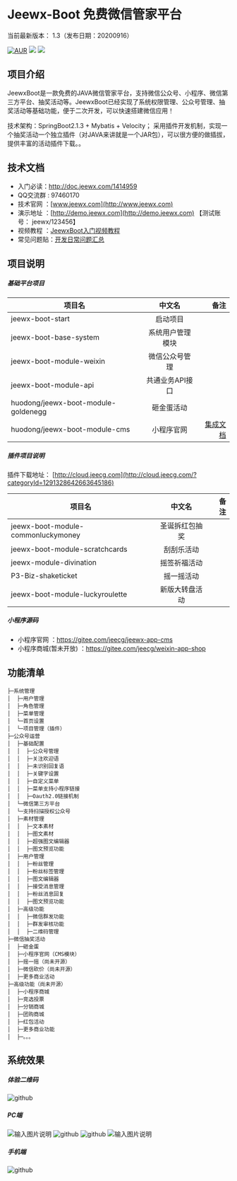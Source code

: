 
Jeewx-Boot 免费微信管家平台
==========

当前最新版本： 1.3（发布日期：20200916）

[![AUR](https://img.shields.io/badge/license-Apache%20License%202.0-blue.svg)](https://github.com/zhangdaiscott/jeewx-boot/blob/master/LICENSE)
[![](https://img.shields.io/badge/Author-JEECG团队-orange.svg)](http://www.jeewx.com)
[![](https://img.shields.io/badge/version-1.3-brightgreen.svg)](https://gitee.com/jeecg/jeewx-boot)



项目介绍
-----------------------------------
JeewxBoot是一款免费的JAVA微信管家平台，支持微信公众号、小程序、微信第三方平台、抽奖活动等。JeewxBoot已经实现了系统权限管理、公众号管理、抽奖活动等基础功能，便于二次开发，可以快速搭建微信应用！

技术架构：SpringBoot2.1.3 + Mybatis + Velocity；
采用插件开发机制，实现一个抽奖活动一个独立插件（对JAVA来讲就是一个JAR包），可以很方便的做插拔，提供丰富的活动插件下载。。






技术文档
-----------------------------------

* 入门必读：http://doc.jeewx.com/1414959
* QQ交流群 : 97460170
* 技术官网 ：[www.jeewx.com](http://www.jeewx.com)
* 演示地址 ：[http://demo.jeewx.com](http://demo.jeewx.com) 【测试账号： jeewx/123456】
* 视频教程 ：[JeewxBoot入门视频教程](https://www.bilibili.com/video/av62847704)
* 常见问题贴：[开发日常问题汇总](http://bbs.jeecg.com/forum.php?mod=viewthread&tid=8185&extra=page%3D1)


项目说明
-----------------------------------

##### 基础平台项目

| 项目名   |      中文名      |  备注 |
|----------|:-------------:|------:|
| jeewx-boot-start |  启动项目 |  |
| jeewx-boot-base-system |  系统用户管理模块 |  |
| jeewx-boot-module-weixin | 微信公众号管理 |     |	 
| jeewx-boot-module-api | 共通业务API接口 |     |	
| huodong/jeewx-boot-module-goldenegg |    砸金蛋活动   |    |
| huodong/jeewx-boot-module-cms |   小程序官网   |  [集成文档](http://doc.jeewx.com/1767423)  |


##### 插件项目说明

  插件下载地址： [http://cloud.jeecg.com](http://cloud.jeecg.com/?categoryId=1291328642663645186)


| 项目名   |      中文名      |  备注 
|----------|:-------------:|------:|
| jeewx-boot-module-commonluckymoney |    圣诞拆红包抽奖   |       
| jeewx-boot-module-scratchcards |    刮刮乐活动   |    
| jeewx-module-divination |    摇签祈福活动   |    
| P3-Biz-shaketicket |    摇一摇活动   |    
| jeewx-boot-module-luckyroulette |    新版大转盘活动   | 



##### 小程序源码

* 小程序官网 ：https://gitee.com/jeecg/jeewx-app-cms
* 小程序商城(暂未开放) ：https://gitee.com/jeecg/weixin-app-shop


	  
功能清单
-----------------------------------

```
├─系统管理
│  ├─用户管理
│  ├─角色管理
│  ├─菜单管理
│  └─首页设置
│  └─项目管理（插件）
├─公众号运营
│  ├─基础配置
│  │  ├─公众号管理
│  │  ├─关注欢迎语
│  │  ├─未识别回复语
│  │  ├─关键字设置
│  │  ├─自定义菜单
│  │  ├─菜单支持小程序链接
│  │  ├─Oauth2.0链接机制
│  └─微信第三方平台
│  └─支持扫描授权公众号
│  ├─素材管理
│  │  ├─文本素材
│  │  ├─图文素材
│  │  ├─超强图文编辑器
│  │  ├─图文预览功能
│  ├─用户管理
│  │  ├─粉丝管理
│  │  ├─粉丝标签管理
│  │  ├─图文编辑器
│  │  ├─接受消息管理
│  │  ├─粉丝消息回复
│  │  ├─图文预览功能
│  ├─高级功能
│  │  ├─微信群发功能
│  │  ├─群发审核功能
│  │  ├─二维码管理
├─微信抽奖活动
│  ├─砸金蛋
│  ├─小程序官网（CMS模块）
│  ├─摇一摇（尚未开源）
│  ├─微信砍价（尚未开源）
│  ├─更多商业活动
├─高级功能（尚未开源）
│  ├─小程序商城
│  ├─竞选投票
│  ├─分销商城
│  ├─团购商城
│  ├─红包活动
│  ├─更多商业功能
│  ├─。。。
```




系统效果
----

##### 体验二维码
![github](https://static.oschina.net/uploads/img/201907/13100959_naiO.jpg "jeewx521")

##### PC端
![输入图片说明](https://static.oschina.net/uploads/img/201907/15141922_GIP8.png "在这里输入图片标题")
![github](https://static.oschina.net/uploads/img/201808/11172049_s7hH.png "jeecg")
![github](https://static.oschina.net/uploads/img/201808/11153109_73Aj.png "jeecg")
![输入图片说明](https://static.oschina.net/uploads/img/201807/26192231_JVRQ.png "在这里输入图片标题")


##### 手机端
![github](https://static.oschina.net/uploads/img/201808/11195358_bi9e.png "jeecg")




